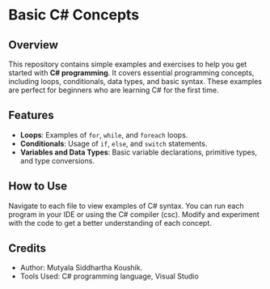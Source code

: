 # **Basic C# Concepts**

## **Overview**
This repository contains simple examples and exercises to help you get started with **C# programming**. It covers essential programming concepts, including loops, conditionals, data types, and basic syntax. These examples are perfect for beginners who are learning C# for the first time.

## **Features**
- **Loops**: Examples of `for`, `while`, and `foreach` loops.
- **Conditionals**: Usage of `if`, `else`, and `switch` statements.
- **Variables and Data Types**: Basic variable declarations, primitive types, and type conversions.


## **How to Use**
Navigate to each file to view examples of C# syntax.
You can run each program in your IDE or using the C# compiler (csc).
Modify and experiment with the code to get a better understanding of each concept.

## **Credits**
- Author: Mutyala Siddhartha Koushik.
- Tools Used: C# programming language, Visual Studio
